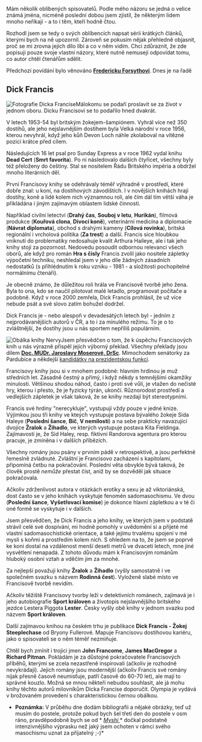<!-- dcterms:identifier = riderweblog#121 -->
<!-- dcterms:title = Dick Francis -->
<!-- dcterms:abstract = Málokomu se podaří proslavit se za život v jednom oboru. Dicku Francisovi se to podařilo hned dvakrát. -->
<!-- np9:categoryId = 2 -->
<!-- x4w:category = Lidé a jiná zvěř -->
<!-- np9:authorId = 1 -->
<!-- np9:authorEmail = michal.valasek@altairis.cz -->
<!-- dcterms:creator = Michal Altair Valášek -->
<!-- np9:serialId = 1 -->
<!-- x4w:serial = Řekni mi, co čteš -->
<!-- dcterms:created = 2004-01-14T05:44:48+01:00 -->
<!-- dcterms:date = 2004-01-14T05:44:48+01:00 -->

Mám několik oblíbených spisovatelů. Podle mého názoru se jedná o velice známá jména, nicméně poslední dobou jsem zjistil, že některým lidem mnoho neříkají - a to i těm, kteří hodně čtou.

Rozhodl jsem se tedy o svých oblíbencích napsat sérii krátkých článků, kterými bych na ně upozornil. Zároveň se pokusím nějak přehledně objasnit, proč se mi zrovna jejich dílo líbí a co v něm vidím. Chci zdůraznit, že zde popisuji pouze svoje vlastní názory, které nutně nemusejí odpovídat tomu, co autor chtěl čtenářům sdělit.

Předchozí povídání bylo věnováno **[Fredericku Forsythovi](/ShowRecord.aspx?day=20040105)**. Dnes je na řadě

## Dick Francis

 ![Fotografie Dicka Francise](https://www.cdn.altairis.cz/Blog/francis.jpg "Dick Francis na koni Possible, listopad 1950. Z knihy Dick Francis - Žokej steeplechase")Málokomu se podaří proslavit se za život v jednom oboru. Dicku Francisovi se to podařilo hned dvakrát.

V letech 1953-54 byl britským žokejem-šampiónem. Vyhrál více než 350 dostihů, ale jeho nejslavnějším dostihem byla Velká národní v roce 1956, kterou nevyhrál, když jeho kůň Devon Loch náhle zkolaboval na vítězné pozici krátce před cílem. 

Následujících 16 let psal pro Sunday Express a v roce 1962 vydal knihu **Dead Cert** (**Smrt favorita**). Po ní následovalo dalších čtyřicet, všechny byly též přeloženy do češtiny. Stal se nositelem Řádu Britského impéria a obdržel mnoho literárních děl.

První Francisovy knihy se odehrávaly téměř výhradně v prostředí, které dobře znal: u koní, na dostihových závodištích. I v novějších knihách hrají dostihy, koně a lidé kolem nich významnou roli, ale čím dál tím větší váha je přikládána i jiným zajímavým oblastem lidské činnosti.

Například civilní letectví (**Drahý čas**, **Souboj v letu**, **Hurikán**), filmová produkce (**Kouřová clona**, **Divocí koně**), veterinární medicína a diplomacie (**Návrat diplomata**), obchod s drahými kameny (**Cílová rovinka**), britská regionální i vrcholová politika (**Za trest**) a další. Francis sice hloubkou vniknutí do problematiky nedosahuje kvalit Arthura Haileye, ale i tak jeho knihy stojí za pozornost. Nedovedu posoudit odbornou relevanci všech oborů, ale když pro román **Hra s čísly** Francis zvolil jako nositele zápletky výpočetní techniku, neshledal jsem v jeho díle žádných zásadních nedostatků (s přihlédnutím k roku vzniku - 1981 - a složitosti pochopitelné normálnímu čtenáři).

Je obecně známo, že důležitou roli hrála ve Francisově tvorbě jeho žena. Byla to ona, kdo se naučil pilotovat malé letadlo, programovat počítače a podobně. Když v roce 2000 zemřela, Dick Francis prohlásil, že už více nebude psát a své slovo zatím bohužel dodržel.

Dick Francis je - nebo alespoň v devadesátých letech byl - jedním z nejprodávanějších autorů v ČR, a to i za minulého režimu. To je o to zvláštnější, že dostihy jsou u nás sportem nepříliš populárním.

 ![Obálka knihy Nervy](https://www.cdn.altairis.cz/Blog/francis_cover.jpg "Obálka knihy Nervy, vyd. Olympia, autor obálky M. Zhouf")Jsem přesvědčen o tom, že k úspěchu Francisových knih u nás výrazně přispěl jejich výborný překlad. Všechny překlady jsou dílem **[Doc. MUDr. Jaroslavy Moserové, DrSc](http://www.moserova.cz/)**. Mimochodem senátorky za Pardubice a někdejší [kandidátky na prezidentskou funkci](/ShowRecord.aspx?day=20030130).

Francisovy knihy jsou si v mnohem podobné: hlavním hrdinou je muž středních let. Zásadně čestný a přímý, i když někdy s temnějšími okamžiky minulosti. Většinou shodou náhod, často i proti své vůli, je vtažen do nečisté hry, kterou i přesto, že je fyzicky týrán, ukončí. Různorodost prostředí a vedlejších zápletek je však taková, že se knihy nezdají být stereotypními.

Francis své hrdiny "nerecykluje", vystupují vždy pouze v jedné knize. Výjimkou jsou tři knihy ve kteých vystupuje postava bývalého žokeje Sida Haleye (**Poslední šance**, **Bič**, **V nemilosti**) a na sebe prakticky navazující dvojice **Žralok** a **Žihadlo**, ve kterých vystupuje postava Kita Fieldinga. Zajímavostí je, že Sid Haley, resp. fiktivní Randorova agentura pro kterou pracuje, je zmíněna i v dalších příbězích.

Všechny romány jsou psány v prvním pádě v retrospektivě, a jsou perfektně řemeslně zvládnuté. Zvláštní je Francisovo zacházení s kapitolami, připomíná četbu na pokračování. Poslední věta obvykle bývá taková, že člověk prostě *nemůže* přestat číst, aniž by se dozvěděl jak situace pokračovala.

Ačkoliv zdrženlivost autora v otázkách erotiky a sexu je až viktoriánská, dost často se v jeho knihách vyskytuje fenomén sadomasochismu. Ve dvou (**Poslední šance**, **Vyšetřovací komise**) je dokonce hlavní zápletkou a v té či oné formě se vyskytuje i v dalších.

Jsem přesvědčen, že Dick Francis a jeho knihy, ve kterých jsem v podstatě strávil celé své dospívání, mi hodně pomohly v uvědomění si a přijeté mé vlastní sadomasochistické orientace, a také jejímu trvalému spojení v mé mysli s koňmi a prostředím kolem nich. S ohledem na to, že jsem se poprvé ke koni dostal na vzdálenost menší deseti metrů ve dvaceti letech, mne jiné vysvětlení nenapadá. Z tohoto důvodu mám k Francisovým románům hluboký osobní vztah a vděčím jim za mnohé.

Za nejlepší považuji knihy **Žralok** a **Žihadlo** (vyšly samostatně i ve společném svazku s názvem **Rodinná čest**). Vyloženě slabé místo ve Francisově tvorbě nevidím.

Ačkoliv těžiště Francisovy tvorby leží v detektivních románech, zajímavá je i jeho autobiografie **Sport královen** a životopis nejslavnějšího britského jezdce Lestera Piggota **Lester**. Česky vyšly obě knihy v jednom svazku pod názvem **Sport královen**.

Další zajímavou knihou na českém trhu je publikace **Dick Francis - Žokej Steeplechase** od Bryony Fullerové. Mapuje Francisovu dostihovou kariéru, jako o spisovateli se o něm téměř nezmiňuje.

Chtěl bych zmínit i trojici jmen **John Francome**, **James MacGregor** a **Richard Pitman**. Pokládám je za důstojné pokračovatele Francisových příběhů, kterými se zcela nezastřeně inspirovali (ačkoliv je rozhodně nevykrádají). Jejich romány jsou modernější (ačkoliv Francis své romány nijak přesně časově neumisťuje, patří časově do 60-70 let), ale mají to správné kouzlo. Možná se mnou někteří nebudou souhlasit, ale já mohu knihy těchto autorů milovníkům Dicka Francise doporučit. Olympia je vydává v brožovaném provedení s charakteristickou černou obálkou.

 * **Poznámka:** V průběhu dne dodám bibliografii a nějaké obrázky, teď už musím do postele, protože pokud bych šel třetí den do postele v osm ráno, pravděpodobně bych se od * [ *Myshi* ](http://www.bestijka.cz/) * dočkal podstatně intenzivnějšího výprasku než jaký jsem ochoten v rámci svého masochismu uznat za přijatelný ;-)* 
